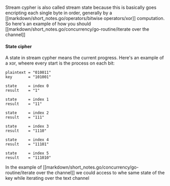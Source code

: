 Stream cypher is also called stream state because this is basically goes encripting each single byte in order, generally by a [[markdown/short_notes.go/operators/bitwise operators/xor]] computation. 
So here's an example of how you should  [[markdown/short_notes.go/concurrency/go-routine/iterate over the channel]]
#### State cipher
A state in stream cypher means the current progress. 
Here's an example of a xor, wheere every start is the process on each bit:
```
plaintext = "010011"
key       = "101001"

state     = index 0
result    = "1"

state     = index 1
result    = "11"

state     = index 2
result    = "111"

state     = index 3
result    = "1110"

state     = index 4
result    = "11101"

state     = index 5
result    = "111010"
```

In the example of [[markdown/short_notes.go/concurrency/go-routine/iterate over the channel]] we could access to whe same state of the key while iterating over the text channel